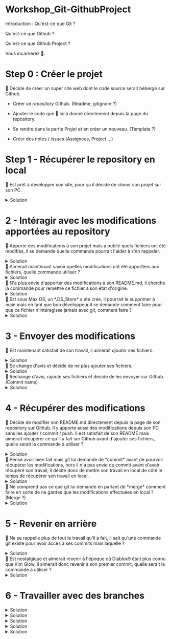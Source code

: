 # Workshop_Git-GithubProject

Introduction : 
Qu'est-ce que Git ?

Qu'est-ce que Github ?

Qu'est-ce que Github Project ?

Vous incarnerez 🐒.


Step 0 : Créer le projet
===
🐒 Décide de créer un super site web dont le code source serait hébergé sur Github.

- Créer un *repository* Github. (Readme, gitignore ?)

- Ajouter le code que 🐎 lui a donné directement depuis la page du repository.
 
- Se rendre dans la partie *Projet* et en créer un nouveau. (Template ?)

- Créer des notes / issues (Assignees, Project ...)


Step 1 - Récupérer le repository en local
===
🐒 Est prêt à développer son site, pour ça il décide de *cloner* son projet sur son PC.
<details>
 <summary>Solution</summary>

```console
rafale@workshop:~$ git clone <SSH KEY>
```
</details>

2 - Intéragir avec les modifications apportées au repository
===
🐒 Apporte des modifications à son projet mais a oublié quels fichiers ont été modifiés, il se demande quelle commande pourrait l'aider à s'en rappeler.
<details>
 <summary>Solution</summary>

```console
rafale@workshop:~$ git diff <FILE PATH || SOURCE BRANCH>
```
</details>
🐒 Aimerait maintenant savoir quelles modifications ont été apportées aux fichiers, quelle commande utiliser ?
<details>
 <summary>Solution</summary>

```console
rafale@workshop:~$ git diff <FILE PATH || SOURCE BRANCH>
```
</details>
🐒 N'a plus envie d'apporter des modifications à son README.md, il cherche la commande pour remettre ce fichier à son état d'origine.
<details>
 <summary>Solution</summary>

```console
rafale@workshop:~$ git checkout <FILE PATH>
```
</details>
🐒 Est sous Max OS, un *.DS_Store* a été crée, il pourrait le supprimer à main mais en tant que bon développeur il se demande comment faire pour que ce fichier n'intéragisse jamais avec git, comment faire ?
<details>
 <summary>Solution</summary>

```console
rafale@workshop:~$ cat .gitignore
```
    /node_modules   #Indique que le dossier node_modules ne sera pas pris en compte par git

    *.log   #Indique que tous les fichiers ayant pour extension .log ne seont pas pris en compte par git
    
    .DS_Store   #Indique que le fichier DS_Store ne sera pas pris en compte par git
</details>

3 - Envoyer des modifications
===
🐒 Est maintenant satisfait de son travail, il aimerait *ajouter* ses fichiers.
<details>
 <summary>Solution</summary>

```console
rafale@workshop:~$ git add <FILE PATH>
rafale@workshop:~$ git add -A
```
</details>
🐒 Se change d'avis et décide de ne plus ajouter ses fichiers.
<details>
 <summary>Solution</summary>

```console
rafale@workshop:~$ git reset <FILE PATH>
rafale@workshop:~$ git reset
```
</details>
🐒 Rechange d'avis, rajoute ses fichiers et décide de les envoyer sur Github. (Commit name)
<details>
 <summary>Solution</summary>

```console
rafale@workshop:~$ git commit -m <COMMIT MESSAGE>
rafale@workshop:~$ git push <BRANCH NAME>
```
</details>

4 - Récupérer des modifications
===
🐒 Décide de modifier son README.md directement depuis la page de son repository sur Github.
Il y apporte aussi des modifications depuis son PC sans les ajouter / commit / push.
Il est satisfait de son README mais aimerait récupérer ce qu'il a fait sur Github avant d'ajouter ses fichiers, quelle serait la commande à utiliser ?
<details>
 <summary>Solution</summary>

```console
rafale@workshop:~$ git pull <BRANCH NAME>
```
</details>
🐒 Pense avoir bien fait mais git lui demande de *commit* avant de pourvoir récupérer les modifications, hors il n'a pas envie de commit avant d'avoir récupéré son travail, il décite donc de mettre son travail en local de côté le temps de récupérer son travail en local.
<details>
 <summary>Solution</summary>

```console
rafale@workshop:~$ git stash
rafale@workshop:~$ git pull <BRANCH NAME>
rafale@workshop:~$ git stash pop
```
</details>
🐒 Ne comprend pas ce que git lui demande en parlant de *merge* comment faire en sorte de ne gardes que les modifications effectuées en local ? (Merge ?)
<details>
 <summary>Solution</summary>

    Accept Current Change | Accept Incoming Change | Accept Both Changes | Compare Changes
    # Séléctionner Incoming Change
</details>

5 - Revenir en arrière
===
🐒 Ne se rappelle plus de tout le travail qu'il a fait, il sait qu'une commande git existe pour avoir accès à ses commits mais laquelle ?
<details>
 <summary>Solution</summary>

```console
rafale@workshop:~$ git log
```
</details>
🐒 Est nostalgique et aimerait revenir à l'époque où Diablox9 était plus connu que Kim Glow, il aimerait donc revenir à son premier commit, quelle serait la commande à utiliser ?
<details>
 <summary>Solution</summary>

```console
rafale@workshop:~$ git checkout <COMMIT ID>
rafale@workshop:~$ git switch - #Pour revenir à la dernière version
```
</details>

6 - Travailler avec des branches
===
<details>
 <summary>Solution</summary>

```console
rafale@workshop:~$ git branch
```
</details>

<details>
 <summary>Solution</summary>
 
 ```console
rafale@workshop:~$ git checkout <BRANCH NAME>
```
</details>

<details>
 <summary>Solution</summary>
 
 ```console
rafale@workshop:~$ git fetch
```
</details>

<details>
 <summary>Solution</summary>

```console
rafale@workshop:~$ git merge
```
</details>

<details>
 <summary>Solution</summary>

```console
rafale@workshop:~$ git rebase
```
</details>
